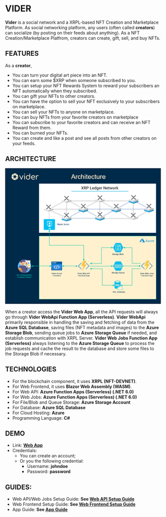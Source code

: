 # VIDER

**Vider** is a social network and a XRPL-based NFT Creation and Marketplace Platform. As social networking platform, any users (often called **creators**) can socialize (by posting on their feeds about anything). As a NFT Creation/Marketplace Platfrom, creators can create, gift, sell, and buy NFTs.

## FEATURES
As a **creator**,   
- You can turn your digital art piece into an NFT. 
- You can earn some $XRP when someone subscribed to you. 
- You can setup your NFT Rewards System to reward your subscribers an NFT automatically when they subscribed.
- You can gift your NFTs to other creators.
- You can have the option to sell your NFT exclusively to your subscribers on marketplace.
- You can sell your NFTs to anyone on marketplace.
- You can buy NFTs from your favorite creators on marketplace
- You can subscribe to your favorite creators and can receive an NFT Reward from them.
- You can burned your NFTs.
- You can create and like a post and see all posts from other creators on your feeds.

## ARCHITECTURE
![](assets/infrastructure.png)

When a creator access the **Vider Web App**, all the API requests will always go through **Vider WebApi Function App (Serverless)**. **Vider WebApi** primarily responsible in handling the saving and fetching of data from the **Azure SQL Database**, saving files (NFT metadata and images) to the **Azure Storage Blob**, sending queue jobs to **Azure Storage Queue** if needed, and establish communication with XRPL Server. **Vider Web Jobs Function App (Serverless)** always listening to the **Azure Storage Queue** to process the job requests and cache the result to the database and store some files to the Storage Blob if necessary.

## TECHNOLOGIES
- For the blockchain component, it uses **XRPL (NFT-DEVNET)**. 
- For Web Frontend, it uses **Blazor Web Assembly (WASM)**. 
- For Web API: **Azure Function Apps (Serverless) (.NET 6.0)**
- For Web Jobs: **Azure Function Apps (Serverless) (.NET 6.0)**
- For File/Blob and Queue Storage: **Azure Storage Account**
- For Database: **Azure SQL Database**
- For Cloud Hosting: **Azure**
- Programming Language: **C#**

## DEMO

- Link: **[Web App](https://app.nftdev.vider.social)**
- Credentials:
	- You can create an account;
	- Or you the following credential:
		- Username: **johndoe**
		- Password: **password**

## GUIDES:
- Web API/Web Jobs Setup Guide: **See [Web API Setup Guide](src/backend/README.Backend.md)**
- Web Frontend Setup Guide: **See [Web Frontend Setup Guide](src/app/README.Frontend.md)**
- App Guide: **See [App Guide](assets/vider-social-app-guide.pdf)**

